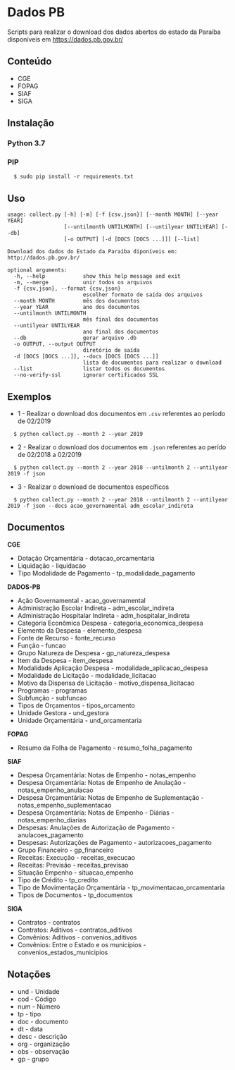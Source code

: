 # Dados PB

Scripts para realizar o download dos dados abertos do estado da Paraíba disponíveis em https://dados.pb.gov.br/

## Conteúdo

- CGE
- FOPAG
- SIAF
- SIGA

## Instalação

### Python 3.7

### PIP

```
  $ sudo pip install -r requirements.txt
```

## Uso

```
usage: collect.py [-h] [-m] [-f {csv,json}] [--month MONTH] [--year YEAR]
                  [--untilmonth UNTILMONTH] [--untilyear UNTILYEAR] [--db]
                  [-o OUTPUT] [-d [DOCS [DOCS ...]]] [--list]

Download dos dados do Estado da Paraíba diponíveis em: http://dados.pb.gov.br/

optional arguments:
  -h, --help            show this help message and exit
  -m, --merge           unir todos os arquivos
  -f {csv,json}, --format {csv,json}
                        escolher formato de saída dos arquivos
  --month MONTH         mês dos documentos
  --year YEAR           ano dos documentos
  --untilmonth UNTILMONTH
                        mês final dos documentos
  --untilyear UNTILYEAR
                        ano final dos documentos
  --db                  gerar arquivo .db
  -o OUTPUT, --output OUTPUT
                        diretório de saída
  -d [DOCS [DOCS ...]], --docs [DOCS [DOCS ...]]
                        lista de documentos para realizar o download
  --list                listar todos os documentos
  --no-verify-ssl       ignorar certificados SSL
```

## Exemplos

- 1 - Realizar o download dos documentos em `.csv` referentes ao período de 02/2019

```
  $ python collect.py --month 2 --year 2019
```

- 2 - Realizar o download dos documentos em `.json` referentes ao perído de 02/2018 a 02/2019

```
  $ python collect.py --month 2 --year 2018 --untilmonth 2 --untilyear 2019 -f json
```

- 3 - Realizar o download de documentos específicos

```
  $ python collect.py --month 2 --year 2018 --untilmonth 2 --untilyear 2019 -f json --docs acao_governamental adm_escolar_indireta
```

## Documentos

**CGE**

- Dotação Orçamentária - dotacao_orcamentaria
- Liquidação - liquidacao
- Tipo Modalidade de Pagamento - tp_modalidade_pagamento

**DADOS-PB**

- Ação Governamental - acao_governamental
- Administração Escolar Indireta - adm_escolar_indireta
- Administração Hospitalar Indireta - adm_hospitalar_indireta
- Categoria Econômica Despesa - categoria_economica_despesa
- Elemento da Despesa - elemento_despesa
- Fonte de Recurso - fonte_recurso
- Função - funcao
- Grupo Natureza de Despesa - gp_natureza_despesa
- Item da Despesa - item_despesa
- Modalidade Aplicação Despesa - modalidade_aplicacao_despesa
- Modalidade de Licitação - modalidade_licitacao
- Motivo da Dispensa de Licitação - motivo_dispensa_licitacao
- Programas - programas
- Subfunção - subfuncao
- Tipos de Orçamentos - tipos_orcamento
- Unidade Gestora - und_gestora
- Unidade Orçamentária - und_orcamentaria

**FOPAG**

- Resumo da Folha de Pagamento - resumo_folha_pagamento

**SIAF**

- Despesa Orçamentária: Notas de Empenho - notas_empenho
- Despesa Orçamentária: Notas de Empenho de Anulação - notas_empenho_anulacao
- Despesa Orçamentária: Notas de Empenho de Suplementação - notas_empenho_suplementacao
- Despesa Orçamentária: Notas de Empenho - Diárias - notas_empenho_diarias
- Despesas: Anulações de Autorização de Pagamento - anulacoes_pagamento
- Despesas: Autorizações de Pagamento - autorizacoes_pagamento
- Grupo Financeiro - gp_financeiro
- Receitas: Execução - receitas_execucao
- Receitas: Previsão - receitas_previsao
- Situação Empenho - situacao_empenho
- Tipo de Crédito - tp_credito
- Tipo de Movimentação Orçamentária - tp_movimentacao_orcamentaria
- Tipos de Documentos - tp_documentos

**SIGA**

- Contratos - contratos
- Contratos: Aditivos - contratos_aditivos
- Convênios: Aditivos - convenios_aditivos
- Convênios: Entre o Estado e os municípios - convenios_estados_municipios

## Notações

- und - Unidade
- cod - Código
- num - Número
- tp - tipo
- doc - documento
- dt - data
- desc - descrição
- org - organização
- obs - observação
- gp - grupo
